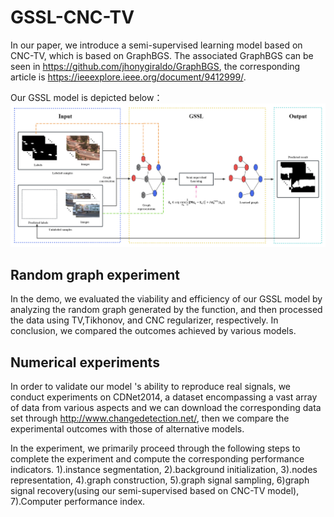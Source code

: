 # GSSL-CNC-TV
In our paper, we introduce a semi-supervised learning model based on CNC-TV, which is based on GraphBGS.
The associated GraphBGS can be seen in <https://github.com/jhonygiraldo/GraphBGS>, the corresponding article is <https://ieeexplore.ieee.org/document/9412999/>.

Our GSSL model is depicted below：
![./GraphBGS-GSSL-CNC-TV/doc/fig4.png](./GraphBGS-GSSL-CNC-TV/doc/fig4.png)


## Random graph experiment
In the demo, we evaluated the viability and efficiency of our GSSL model by analyzing the random graph generated by the function, and then processed the data using TV,Tikhonov, and CNC regularizer, respectively. In conclusion, we compared the outcomes achieved by various models.

## Numerical experiments
In order to validate our model 's ability to reproduce real signals, we conduct experiments on CDNet2014, a dataset encompassing a vast array of data from various aspects and we can download the corresponding data set through <http://www.changedetection.net/>, then we  compare the experimental outcomes with those of alternative models.


In the experiment, we primarily proceed through the following steps to complete the experiment and compute the corresponding performance indicators.
1).instance segmentation, 2).background initialization, 3).nodes representation, 4).graph construction, 5).graph signal sampling, 6)graph signal recovery(using our semi-supervised based on CNC-TV model), 7).Computer performance index. 

